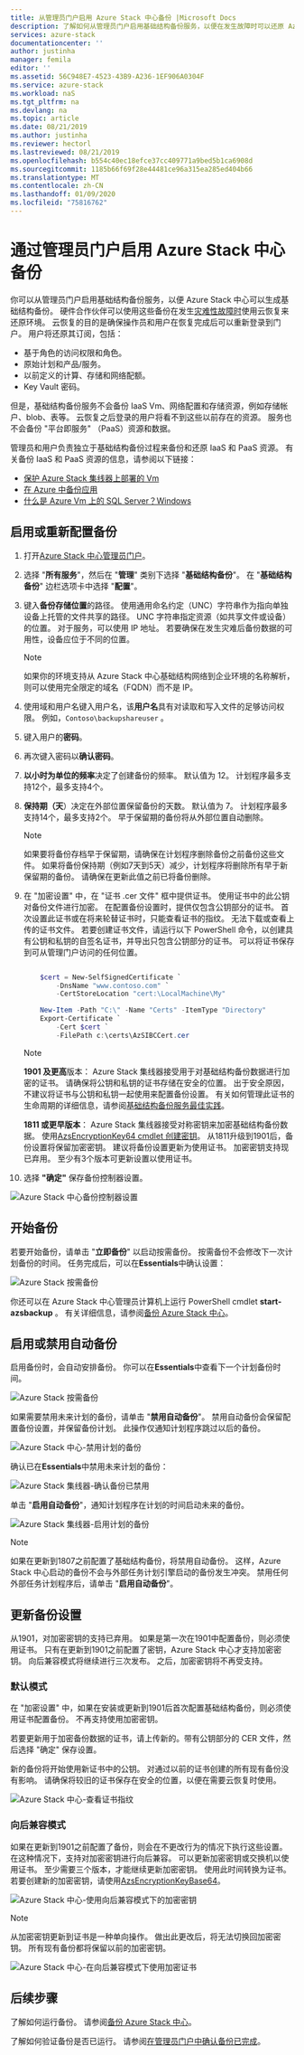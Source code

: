 ```yaml
---
title: 从管理员门户启用 Azure Stack 中心备份 |Microsoft Docs
description: 了解如何从管理员门户启用基础结构备份服务，以便在发生故障时可以还原 Azure Stack 中心。
services: azure-stack
documentationcenter: ''
author: justinha
manager: femila
editor: ''
ms.assetid: 56C948E7-4523-43B9-A236-1EF906A0304F
ms.service: azure-stack
ms.workload: naS
ms.tgt_pltfrm: na
ms.devlang: na
ms.topic: article
ms.date: 08/21/2019
ms.author: justinha
ms.reviewer: hectorl
ms.lastreviewed: 08/21/2019
ms.openlocfilehash: b554c40ec18efce37cc409771a9bed5b1ca6908d
ms.sourcegitcommit: 1185b66f69f28e44481ce96a315ea285ed404b66
ms.translationtype: MT
ms.contentlocale: zh-CN
ms.lasthandoff: 01/09/2020
ms.locfileid: "75816762"
---
```

# <a name="enable-backup-for-azure-stack-hub-from-the-administrator-portal"></a>通过管理员门户启用 Azure Stack 中心备份

你可以从管理员门户启用基础结构备份服务，以便 Azure Stack 中心可以生成基础结构备份。 硬件合作伙伴可以使用这些备份在发生[灾难性故障时](./azure-stack-backup-recover-data.md)使用云恢复来还原环境。 云恢复的目的是确保操作员和用户在恢复完成后可以重新登录到门户。 用户将还原其订阅，包括：

- 基于角色的访问权限和角色。
- 原始计划和产品/服务。
- 以前定义的计算、存储和网络配额。
- Key Vault 密码。

但是，基础结构备份服务不会备份 IaaS Vm、网络配置和存储资源，例如存储帐户、blob、表等。 云恢复之后登录的用户将看不到这些以前存在的资源。 服务也不会备份 "平台即服务" （PaaS）资源和数据。

管理员和用户负责独立于基础结构备份过程来备份和还原 IaaS 和 PaaS 资源。 有关备份 IaaS 和 PaaS 资源的信息，请参阅以下链接：

- [保护 Azure Stack 集线器上部署的 Vm](../user/azure-stack-manage-vm-protect.md)
- [在 Azure 中备份应用](https://docs.microsoft.com/azure/app-service/manage-backup)
- [什么是 Azure Vm 上的 SQL Server？Windows](https://docs.microsoft.com/azure/virtual-machines/windows/sql/virtual-machines-windows-sql-server-iaas-overview)


## <a name="enable-or-reconfigure-backup"></a>启用或重新配置备份

1. 打开[Azure Stack 中心管理员门户](azure-stack-manage-portals.md)。
2. 选择 "**所有服务**"，然后在 "**管理**" 类别下选择 "**基础结构备份**"。 在 "**基础结构备份**" 边栏选项卡中选择 "**配置**"。
3. 键入**备份存储位置**的路径。 使用通用命名约定（UNC）字符串作为指向单独设备上托管的文件共享的路径。 UNC 字符串指定资源（如共享文件或设备）的位置。 对于服务，可以使用 IP 地址。 若要确保在发生灾难后备份数据的可用性，设备应位于不同的位置。

    > [!Note]  
    > 如果你的环境支持从 Azure Stack 中心基础结构网络到企业环境的名称解析，则可以使用完全限定的域名（FQDN）而不是 IP。

4. 使用域和用户名键入用户名，该**用户名**具有对读取和写入文件的足够访问权限。 例如，`Contoso\backupshareuser` 。
5. 键入用户的**密码**。
6. 再次键入密码以**确认密码**。
7. **以小时为单位的频率**决定了创建备份的频率。 默认值为 12。 计划程序最多支持12个，最多支持4个。 
8. **保持期（天**）决定在外部位置保留备份的天数。 默认值为 7。 计划程序最多支持14个，最多支持2个。 早于保留期的备份将从外部位置自动删除。

    > [!Note]  
    > 如果要将备份存档早于保留期，请确保在计划程序删除备份之前备份这些文件。 如果将备份保持期（例如7天到5天）减少，计划程序将删除所有早于新保留期的备份。 请确保在更新此值之前已将备份删除。

9. 在 "加密设置" 中，在 "证书 .cer 文件" 框中提供证书。 使用证书中的此公钥对备份文件进行加密。 在配置备份设置时，提供仅包含公钥部分的证书。 首次设置此证书或在将来轮替证书时，只能查看证书的指纹。 无法下载或查看上传的证书文件。 若要创建证书文件，请运行以下 PowerShell 命令，以创建具有公钥和私钥的自签名证书，并导出只包含公钥部分的证书。 可以将证书保存到可从管理门户访问的任何位置。

    ```powershell

        $cert = New-SelfSignedCertificate `
            -DnsName "www.contoso.com" `
            -CertStoreLocation "cert:\LocalMachine\My"

        New-Item -Path "C:\" -Name "Certs" -ItemType "Directory" 
        Export-Certificate `
            -Cert $cert `
            -FilePath c:\certs\AzSIBCCert.cer 
    ```

   > [!Note]
   > **1901 及更高**版本： Azure Stack 集线器接受用于对基础结构备份数据进行加密的证书。 请确保将公钥和私钥的证书存储在安全的位置。 出于安全原因，不建议将证书与公钥和私钥一起使用来配置备份设置。 有关如何管理此证书的生命周期的详细信息，请参阅[基础结构备份服务最佳实践](azure-stack-backup-best-practices.md)。
   > 
   > **1811 或更早版本**： Azure Stack 集线器接受对称密钥来加密基础结构备份数据。 使用[AzsEncryptionKey64 cmdlet 创建密钥](https://docs.microsoft.com/powershell/module/azs.backup.admin/new-azsencryptionkeybase64)。 从1811升级到1901后，备份设置将保留加密密钥。 建议将备份设置更新为使用证书。 加密密钥支持现已弃用。 至少有3个版本可更新设置以使用证书。

10. 选择 **"确定"** 保存备份控制器设置。

![Azure Stack 中心备份控制器设置](media/azure-stack-backup/backup-controller-settings-certificate.png)


## <a name="start-backup"></a>开始备份
若要开始备份，请单击 "**立即备份**" 以启动按需备份。 按需备份不会修改下一次计划备份的时间。 任务完成后，可以在**Essentials**中确认设置：

![Azure Stack 按需备份](media/azure-stack-backup/scheduled-backup.png)

你还可以在 Azure Stack 中心管理员计算机上运行 PowerShell cmdlet **start-azsbackup** 。 有关详细信息，请参阅[备份 Azure Stack 中心](azure-stack-backup-back-up-azure-stack.md)。

## <a name="enable-or-disable-automatic-backups"></a>启用或禁用自动备份
启用备份时，会自动安排备份。 你可以在**Essentials**中查看下一个计划备份时间。 

![Azure Stack 按需备份](media/azure-stack-backup/on-demand-backup.png)

如果需要禁用未来计划的备份，请单击 "**禁用自动备份**"。 禁用自动备份会保留配置备份设置，并保留备份计划。 此操作仅通知计划程序跳过以后的备份。

![Azure Stack 中心-禁用计划的备份](media/azure-stack-backup/disable-auto-backup.png)

确认已在**Essentials**中禁用未来计划的备份：

![Azure Stack 集线器-确认备份已禁用](media/azure-stack-backup/confirm-disable.png)

单击 "**启用自动备份**"，通知计划程序在计划的时间启动未来的备份。 

![Azure Stack 集线器-启用计划的备份](media/azure-stack-backup/enable-auto-backup.png)


> [!Note]  
> 如果在更新到1807之前配置了基础结构备份，将禁用自动备份。 这样，Azure Stack 中心启动的备份不会与外部任务计划引擎启动的备份发生冲突。 禁用任何外部任务计划程序后，请单击 "**启用自动备份**"。

## <a name="update-backup-settings"></a>更新备份设置
从1901，对加密密钥的支持已弃用。 如果是第一次在1901中配置备份，则必须使用证书。 只有在更新到1901之前配置了密钥，Azure Stack 中心才支持加密密钥。 向后兼容模式将继续进行三次发布。 之后，加密密钥将不再受支持。

### <a name="default-mode"></a>默认模式
在 "加密设置" 中，如果在安装或更新到1901后首次配置基础结构备份，则必须使用证书配置备份。 不再支持使用加密密钥。

若要更新用于加密备份数据的证书，请上传新的。带有公钥部分的 CER 文件，然后选择 "确定" 保存设置。

新的备份将开始使用新证书中的公钥。 对通过以前的证书创建的所有现有备份没有影响。 请确保将较旧的证书保存在安全的位置，以便在需要云恢复时使用。

![Azure Stack 中心-查看证书指纹](media/azure-stack-backup/encryption-settings-thumbprint.png)

### <a name="backwards-compatibility-mode"></a>向后兼容模式
如果在更新到1901之前配置了备份，则会在不更改行为的情况下执行这些设置。 在这种情况下，支持对加密密钥进行向后兼容。 可以更新加密密钥或交换机以使用证书。 至少需要三个版本，才能继续更新加密密钥。 使用此时间转换为证书。 若要创建新的加密密钥，请使用[AzsEncryptionKeyBase64](https://docs.microsoft.com/powershell/module/azs.backup.admin/new-azsencryptionkeybase64)。

![Azure Stack 中心-使用向后兼容模式下的加密密钥](media/azure-stack-backup/encryption-settings-backcompat-encryption-key.png)

> [!Note]  
> 从加密密钥更新到证书是一种单向操作。 做出此更改后，将无法切换回加密密钥。 所有现有备份都将保留以前的加密密钥。

![Azure Stack 中心-在向后兼容模式下使用加密证书](media/azure-stack-backup/encryption-settings-backcompat-certificate.png)

## <a name="next-steps"></a>后续步骤

了解如何运行备份。 请参阅[备份 Azure Stack 中心](azure-stack-backup-back-up-azure-stack.md)。

了解如何验证备份是否已运行。 请参阅[在管理员门户中确认备份已完成](azure-stack-backup-back-up-azure-stack.md)。
